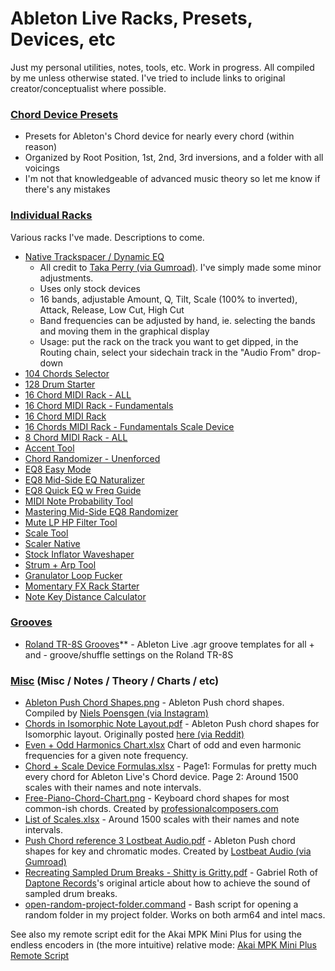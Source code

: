 # Ableton Live Racks, Presets, Devices, etc
Just my personal utilities, notes, tools, etc. Work in progress.
All compiled by me unless otherwise stated. I've tried to include links to original creator/conceptualist where possible.

### [Chord Device Presets](https://github.com/YYYIKES/Ableton-Live-Racks-and-Misc-Resources/tree/main/Chord%20Device%20Presets)
- Presets for Ableton's Chord device for nearly every chord (within reason)
- Organized by Root Position, 1st, 2nd, 3rd inversions, and a folder with all voicings
- I'm not that knowledgeable of advanced music theory so let me know if there's any mistakes

### [Individual Racks](https://github.com/YYYIKES/Ableton-Live-Racks-and-Misc-Resources/tree/main/Individual%20Racks)
Various racks I've made. Descriptions to come.
- [Native Trackspacer / Dynamic EQ](https://github.com/YYYIKES/Ableton-Live-Racks-and-Misc-Resources/blob/main/Individual%20Racks/Taka%20Perry%20Spacesaver%20YYYIKES%20Edit%20-%20Trackspacer.adg)<br>
  - All credit to [Taka Perry (via Gumroad)](https://takaperry.gumroad.com/l/qxuqw). I've simply made some minor adjustments.
  - Uses only stock devices
  - 16 bands, adjustable Amount, Q, Tilt, Scale (100% to inverted), Attack, Release, Low Cut, High Cut
  - Band frequencies can be adjusted by hand, ie. selecting the bands and moving them in the graphical display
  - Usage: put the rack on the track you want to get dipped, in the Routing chain, select your sidechain track in the "Audio From" drop-down
- [104 Chords Selector](https://github.com/YYYIKES/Ableton-Live-Racks-and-Misc-Resources/blob/main/Individual%20Racks/YYYIKES%20104%20Chords%20Selector.adg)
- [128 Drum Starter](https://github.com/YYYIKES/Ableton-Live-Racks-and-Misc-Resources/blob/main/Individual%20Racks/YYYIKES%20128%20Drum%20Starter.adg)
- [16 Chord MIDI Rack - ALL](https://github.com/YYYIKES/Ableton-Live-Racks-and-Misc-Resources/blob/main/Individual%20Racks/YYYIKES%2016%20Chord%20MIDI%20Rack%20-%20ALL.adg)
- [16 Chord MIDI Rack - Fundamentals](https://github.com/YYYIKES/Ableton-Live-Racks-and-Misc-Resources/blob/main/Individual%20Racks/YYYIKES%2016%20Chord%20MIDI%20Rack%20-%20Fundamentals.adg)
- [16 Chord MIDI Rack](https://github.com/YYYIKES/Ableton-Live-Racks-and-Misc-Resources/blob/main/Individual%20Racks/YYYIKES%2016%20Chord%20MIDI%20Rack.adg)
- [16 Chords MIDI Rack - Fundamentals Scale Device](https://github.com/YYYIKES/Ableton-Live-Racks-and-Misc-Resources/blob/main/Individual%20Racks/YYYIKES%2016%20Chords%20MIDI%20Rack%20-%20Fundamentals%20Scale%20Device.adg)
- [8 Chord MIDI Rack - ALL](https://github.com/YYYIKES/Ableton-Live-Racks-and-Misc-Resources/blob/main/Individual%20Racks/YYYIKES%208%20Chord%20MIDI%20Rack%20-%20ALL.adg)
- [Accent Tool](https://github.com/YYYIKES/Ableton-Live-Racks-and-Misc-Resources/blob/main/Individual%20Racks/YYYIKES%20Accent%20Tool.adg)
- [Chord Randomizer - Unenforced](https://github.com/YYYIKES/Ableton-Live-Racks-and-Misc-Resources/blob/main/Individual%20Racks/YYYIKES%20Chord%20Randomizer%20-%20Unenforced.adg)
- [EQ8 Easy Mode](https://github.com/YYYIKES/Ableton-Live-Racks-and-Misc-Resources/blob/main/Individual%20Racks/YYYIKES%20EQ8%20Easy%20Mode.adg)
- [EQ8 Mid-Side EQ Naturalizer](https://github.com/YYYIKES/Ableton-Live-Racks-and-Misc-Resources/blob/main/Individual%20Racks/YYYIKES%20EQ8%20Mid-Side%20EQ%20Naturalizer.adg)
- [EQ8 Quick EQ w Freq Guide](https://github.com/YYYIKES/Ableton-Live-Racks-and-Misc-Resources/blob/main/Individual%20Racks/YYYIKES%20EQ8%20Quick%20EQ%20w%20Freq%20Guide.adg)
- [MIDI Note Probability Tool](https://github.com/YYYIKES/Ableton-Live-Racks-and-Misc-Resources/blob/main/Individual%20Racks/YYYIKES%20MIDI%20Note%20Probability%20Tool.adg)
- [Mastering Mid-Side EQ8 Randomizer](https://github.com/YYYIKES/Ableton-Live-Racks-and-Misc-Resources/blob/main/Individual%20Racks/YYYIKES%20Mastering%20Mid-Side%20EQ8%20Randomizer.adg)
- [Mute LP HP Filter Tool](https://github.com/YYYIKES/Ableton-Live-Racks-and-Misc-Resources/blob/main/Individual%20Racks/YYYIKES%20Mute%20LP%20HP%20Filter%20Tool.adg)
- [Scale Tool](https://github.com/YYYIKES/Ableton-Live-Racks-and-Misc-Resources/blob/main/Individual%20Racks/YYYIKES%20Scale%20Tool.adg)
- [Scaler Native](https://github.com/YYYIKES/Ableton-Live-Racks-and-Misc-Resources/blob/main/Individual%20Racks/YYYIKES%20Scaler%20Native.adg)
- [Stock Inflator Waveshaper](https://github.com/YYYIKES/Ableton-Live-Racks-and-Misc-Resources/blob/main/Individual%20Racks/YYYIKES%20Stock%20Inflator%20Waveshaper.adg)
- [Strum + Arp Tool](https://github.com/YYYIKES/Ableton-Live-Racks-and-Misc-Resources/blob/main/Individual%20Racks/YYYIKES%20Strum%20%2B%20Arp%20Tool.adg)
- [Granulator Loop Fucker](https://github.com/YYYIKES/Ableton-Live-Racks-and-Misc-Resources/blob/main/Individual%20Racks/YYYIKES%C2%A0Granulator%20Loop%20Fucker.adg)
- [Momentary FX Rack Starter](https://github.com/YYYIKES/Ableton-Live-Racks-and-Misc-Resources/blob/main/Individual%20Racks/YYYIKES%C2%A0Momentary%20FX%20Rack%20Starter.adg)
- [Note Key Distance Calculator](https://github.com/YYYIKES/Ableton-Live-Racks-and-Misc-Resources/blob/main/Individual%20Racks/YYYIKES%C2%A0Note%20Key%20Distance%20Calculator.adg)

### [Grooves](https://github.com/YYYIKES/Ableton-Live-Racks-and-Misc-Resources/tree/main/Grooves)
- [Roland TR-8S Grooves](https://github.com/YYYIKES/Ableton-Live-Racks-and-Misc-Resources/tree/main/Grooves/TR-8S%20Grooves)** - Ableton Live .agr groove templates for all + and - groove/shuffle settings on the Roland TR-8S

### [Misc](https://github.com/YYYIKES/Ableton-Live-Racks-and-Misc-Resources/tree/main/Misc) (Misc / Notes / Theory / Charts / etc)
- [Ableton Push Chord Shapes.png](https://github.com/YYYIKES/Ableton-Live-Racks-and-Misc-Resources/blob/main/Misc/Ableton%20Push%20Chord%20Shapes.png) - Ableton Push chord shapes. Compiled by [Niels Poensgen (via Instagram)](https://www.instagram.com/nielspoensgen/)
- [Chords in Isomorphic Note Layout.pdf](https://github.com/YYYIKES/Ableton-Live-Racks-and-Misc-Resources/blob/main/Misc/Chords%20in%20Isomorphic%20Note%20Layout.pdf) - Ableton Push chord shapes for Isomorphic layout. Originally posted [here (via Reddit)](https://old.reddit.com/r/ableton/comments/1aeupvd/chords_in_isomorphic_note_layout_for_push/)
- [Even + Odd Harmonics Chart.xlsx](https://github.com/YYYIKES/Ableton-Live-Racks-and-Misc-Resources/blob/main/Misc/Even%20%2B%20Odd%20Harmonics%20Chart.xlsx) Chart of odd and even harmonic frequencies for a given note frequency.
- [Chord + Scale Device Formulas.xlsx](https://github.com/YYYIKES/Ableton-Live-Racks-and-Misc-Resources/blob/main/Misc/Chord%20%2B%20Scale%20Device%20Formulas.xlsx) - Page1: Formulas for pretty much every chord for Ableton Live's Chord device. Page 2: Around 1500 scales with their names and note intervals.
- [Free-Piano-Chord-Chart.png](https://github.com/YYYIKES/Ableton-Live-Racks-and-Misc-Resources/blob/main/Misc/Free-Piano-Chord-Chart.png) - Keyboard chord shapes for most common-ish chords. Created by [professionalcomposers.com](professionalcomposers.com)
- [List of Scales.xlsx](https://github.com/YYYIKES/Ableton-Live-Racks-and-Misc-Resources/blob/main/Misc/List%20of%20Scales.xlsx) - Around 1500 scales with their names and note intervals.
- [Push Chord reference 3 Lostbeat Audio.pdf](https://github.com/YYYIKES/Ableton-Live-Racks-and-Misc-Resources/blob/main/Misc/Push%20Chord%20reference%203%20Lostbeat%20Audio.pdf) - Ableton Push chord shapes for key and chromatic modes. Created by [Lostbeat Audio (via Gumroad)](https://lostbeat.gumroad.com/)
- [Recreating Sampled Drum Breaks - Shitty is Gritty.pdf](https://github.com/YYYIKES/Ableton-Live-Racks-and-Misc-Resources/blob/main/Misc/Recreating%20Sampled%20Drum%20Breaks%20-%20Shitty%20is%20Gritty.pdf) - Gabriel Roth of [Daptone Records](https://daptonerecords.com/)'s original article about how to achieve the sound of sampled drum breaks.
- [open-random-project-folder.command](https://github.com/YYYIKES/Ableton-Live-Racks-and-Misc-Resources/blob/main/Misc/open-random-project-folder.command) - Bash script for opening a random folder in my project folder. Works on both arm64 and intel macs.

See also my remote script edit for the Akai MPK Mini Plus for using the endless encoders in (the more intuitive) relative mode:
[Akai MPK Mini Plus Remote Script](https://github.com/YYYIKES/MPK-Mini-Plus-Relative-Encoders-Live-11)
